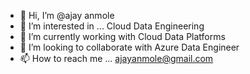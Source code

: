 - 👋 Hi, I’m @ajay anmole
- 👀 I’m interested in ... Cloud Data Engineering
- 🌱 I’m currently working with Cloud Data Platforms
- 💞️ I’m looking to collaborate with Azure Data Engineer
- 📫 How to reach me ...  ajayanmole@gmail.com

<!---
ajayanmole/ajayanmole is a ✨ special ✨ repository because its `README.md` (this file) appears on your GitHub profile.
You can click the Preview link to take a look at your changes.
--->
